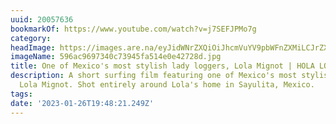 ```yaml
---
uuid: 20057636
bookmarkOf: https://www.youtube.com/watch?v=j7SEFJPMo7g
category:
headImage: https://images.are.na/eyJidWNrZXQiOiJhcmVuYV9pbWFnZXMiLCJrZXkiOiIyMDA1NzYzNi9vcmlnaW5hbF81OTZhYzk2OTczNDBjNzM5NDVmYTUxNGUwZTQyNzI4ZC5qcGciLCJlZGl0cyI6eyJyZXNpemUiOnsid2lkdGgiOjEyMDAsImhlaWdodCI6MTIwMCwiZml0IjoiaW5zaWRlIiwid2l0aG91dEVubGFyZ2VtZW50Ijp0cnVlfSwid2VicCI6eyJxdWFsaXR5Ijo5MH0sImpwZWciOnsicXVhbGl0eSI6OTB9LCJyb3RhdGUiOm51bGx9fQ==?bc=0
imageName: 596ac9697340c73945fa514e0e42728d.jpg
title: One of Mexico's most stylish lady loggers, Lola Mignot | HOLA LOLA | Vans Surf
description: A short surfing film featuring one of Mexico's most stylish lady loggers,
  Lola Mignot. Shot entirely around Lola's home in Sayulita, Mexico.
tags:
date: '2023-01-26T19:48:21.249Z'
---
```

